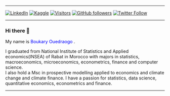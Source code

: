 
----------------------------------------------------------------------------------------------------------------------------------------------------------------------------------------------------------------
 [![LinkedIn](https://img.shields.io/badge/linkedin-%230077B5.svg?style=for-the-badge&logo=linkedin&style=flat-square&logoColor=white)](https://www.linkedin.com/in/oboukary/) [![Kaggle](https://img.shields.io/badge/kaggle-%2320BEFF.svg?&style=for-the-badge&logo=kaggle&style=flat-square&logoColor=white)](https://www.kaggle.com/oboukary) [![Visitors](https://api.visitorbadge.io/api/visitors?path=https%3A%2F%2Fgithub.com%2Foboukary&countColor=%2337d67a&style=flat-square&labelStyle=upper)](https://visitorbadge.io/status?path=https%3A%2F%2Fgithub.com%2Foboukary) [![GitHub followers](https://img.shields.io/github/followers/oboukary.svg?style=social&label=Follow&maxAge=2592000)](https://github.com/oboukary?tab=followers) [![Twitter Follow](https://img.shields.io/twitter/follow/Boukary16.svg?style=social)](https://twitter.com/Boukary16) 
 
----------------------------------------------------------------------------------------------------------------------------------------------------------------------------------------------------------------
### Hi there 👋

My name is <span style="color:blue;"> Boukary Ouedraogo </span>.

I graduated from National Institute of Statistics and Applied economics(INSEA) of Rabat in Morocco with majors in statistics, macroeconomics, microeconomics, econometrics, finance and computer science. <br>
I also hold a Msc in prospective modelling applied to economics and climate change and climate finance. 
I have a passion for statistics, data science, quantitative economics, econometrics and finance.
<br>


----------------------------------------------------------------------------------------------------------------------------------------------------------------------------------------------------------------
